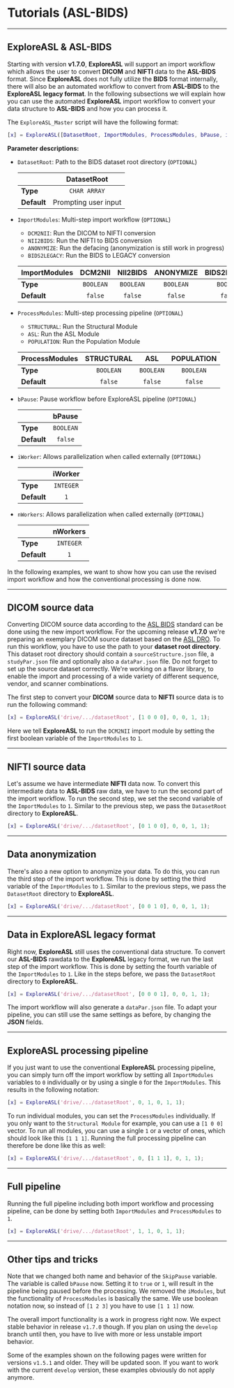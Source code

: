 
# Tutorials (ASL-BIDS)

----
## ExploreASL & ASL-BIDS

Starting with version **v1.7.0**, **ExploreASL** will support an import workflow which allows the user to convert **DICOM** and **NIFTI** data to the **ASL-BIDS** format. Since **ExploreASL** does not fully utilize the **BIDS** format internally, there will also be an automated workflow to convert from **ASL-BIDS** to the **ExploreASL** **legacy format**. In the following subsections we will explain how you can use the automated **ExploreASL** import workflow to convert your data structure to **ASL-BIDS** and how you can process it.

The `ExploreASL_Master` script will have the following format:

```matlab
[x] = ExploreASL([DatasetRoot, ImportModules, ProcessModules, bPause, iWorker, nWorkers])
```

**Parameter descriptions:**

- `DatasetRoot`: Path to the BIDS dataset root directory (`OPTIONAL`)

    |                  | DatasetRoot           |
    | ---------------- |:---------------------:|
    | **Type**         | `CHAR ARRAY`          |
    | **Default**      | Prompting user input  |

- `ImportModules`: Multi-step import workflow (`OPTIONAL`)
    - `DCM2NII`: Run the DICOM to NIFTI conversion
    - `NII2BIDS`: Run the NIFTI to BIDS conversion
    - `ANONYMIZE`: Run the defacing (anonymization is still work in progress)
    - `BIDS2LEGACY`: Run the BIDS to LEGACY conversion

    | ImportModules    | DCM2NII       | NII2BIDS      | ANONYMIZE     | BIDS2LEGACY   |
    | ---------------- |:-------------:|:-------------:|:-------------:|:-------------:|
    | **Type**         | `BOOLEAN`     | `BOOLEAN`     | `BOOLEAN`     | `BOOLEAN`     |
    | **Default**      | `false`       | `false`       | `false`       | `false`       |
    
- `ProcessModules`: Multi-step processing pipeline (`OPTIONAL`)
    - `STRUCTURAL`: Run the Structural Module
    - `ASL`: Run the ASL Module
    - `POPULATION`: Run the Population Module
    
    | ProcessModules   | STRUCTURAL    | ASL           | POPULATION    |
    | ---------------- |:-------------:|:-------------:|:-------------:|
    | **Type**         | `BOOLEAN`     | `BOOLEAN`     | `BOOLEAN`     |
    | **Default**      | `false`       | `false`       | `false`       |  
    
- `bPause`: Pause workflow before ExploreASL pipeline (`OPTIONAL`)

    |                  | bPause                |
    | ---------------- |:---------------------:|
    | **Type**         | `BOOLEAN`             |
    | **Default**      | `false`               |

- `iWorker`: Allows parallelization when called externally  (`OPTIONAL`)

    |                  | iWorker               |
    | ---------------- |:---------------------:|
    | **Type**         | `INTEGER`             |
    | **Default**      | `1`                   |

- `nWorkers`: Allows parallelization when called externally  (`OPTIONAL`)

    |                  | nWorkers              |
    | ---------------- |:---------------------:|
    | **Type**         | `INTEGER`             |
    | **Default**      | `1`                   |

In the following examples, we want to show how you can use the revised import workflow and how the conventional processing is done now.

----
## DICOM source data

Converting DICOM source data according to the [ASL BIDS](https://bids-specification.readthedocs.io/en/latest/99-appendices/12-arterial-spin-labeling.html) standard can be done using the new import workflow. For the upcoming release **v1.7.0** we're preparing an exemplary DICOM source dataset based on the [ASL DRO](https://pypi.org/project/asldro/). To run this workflow, you have to use the path to your **dataset root directory**. This dataset root directory should contain a `sourceStructure.json` file, a `studyPar.json` file and optionally also a `dataPar.json` file. Do not forget to set up the source dataset correctly. We're working on a flavor library, to enable the import and processing of a wide variety of different sequence, vendor, and scanner combinations.

The first step to convert your **DICOM** source data to **NIFTI** source data is to run the following command:

```matlab
[x] = ExploreASL('drive/.../datasetRoot', [1 0 0 0], 0, 0, 1, 1);
```

Here we tell **ExploreASL** to run the `DCM2NII` import module by setting the first boolean variable of the `ImportModules` to `1`.

----
## NIFTI source data

Let's assume we have intermediate **NIFTI** data now. To convert this intermediate data to **ASL-BIDS** raw data, we have to run the second part of the import workflow. To run the second step, we set the second variable of the `ImportModules` to `1`. Similar to the previous step, we pass the `DatasetRoot` directory to **ExploreASL**.

```matlab
[x] = ExploreASL('drive/.../datasetRoot', [0 1 0 0], 0, 0, 1, 1);
```


----
## Data anonymization

There's also a new option to anonymize your data. To do this, you can run the third step of the import workflow. This is done by setting the third variable of the `ImportModules` to `1`. Similar to the previous steps, we pass the `DatasetRoot` directory to **ExploreASL**.

```matlab
[x] = ExploreASL('drive/.../datasetRoot', [0 0 1 0], 0, 0, 1, 1);
```


----
## Data in ExploreASL legacy format

Right now, **ExploreASL** still uses the conventional data structure. To convert our **ASL-BIDS** rawdata to the **ExploreASL** legacy format, we run the last step of the import workflow. This is done by setting the fourth variable of the `ImportModules` to `1`. Like in the steps before, we pass the `DatasetRoot` directory to **ExploreASL**.

```matlab
[x] = ExploreASL('drive/.../datasetRoot', [0 0 0 1], 0, 0, 1, 1);
```

The import workflow will also generate a `dataPar.json` file. To adapt your pipeline, you can still use the same settings as before, by changing the **JSON** fields.


----
## ExploreASL processing pipeline

If you just want to use the conventional **ExploreASL** processing pipeline, you can simply turn off the import workflow by setting all `ImportModules` variables to `0` individually or by using a single `0` for the `ImportModules`. This results in the following notation:

```matlab
[x] = ExploreASL('drive/.../datasetRoot', 0, 1, 0, 1, 1);
```

To run individual modules, you can set the `ProcessModules` individually. If you only want to the `Structural Module` for example, you can use a `[1 0 0]` vector. To run all modules, you can use a single `1` or a vector of ones, which should look like this `[1 1 1]`. Running the full processing pipeline can therefore be done like this as well:

```matlab
[x] = ExploreASL('drive/.../datasetRoot', 0, [1 1 1], 0, 1, 1);
```

----
## Full pipeline

Running the full pipeline including both import workflow and processing pipeline, can be done by setting both `ImportModules` and `ProcessModules` to `1`.

```matlab
[x] = ExploreASL('drive/.../datasetRoot', 1, 1, 0, 1, 1);
```

----
## Other tips and tricks

Note that we changed both name and behavior of the `SkipPause` variable. The variable is called `bPause` now. Setting it to `true` or `1`, will result in the pipeline being paused before the processing. We removed the `iModules`, but the functionality of `ProcessModules` is basically the same. We use boolean notation now, so instead of `[1 2 3]` you have to use `[1 1 1]` now.

The overall import functionality is a work in progress right now. We expect stable behavior in release `v1.7.0` though. If you plan on using the `develop` branch until then, you have to live with more or less unstable import behavior.

Some of the examples shown on the following pages were written for versions `v1.5.1` and older. They will be updated soon. If you want to work with the current `develop` version, these examples obviously do not apply anymore.






